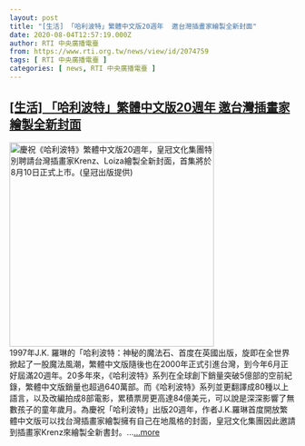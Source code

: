 ```yaml
---
layout: post
title: "[生活] 「哈利波特」繁體中文版20週年  邀台灣插畫家繪製全新封面"
date: 2020-08-04T12:57:19.000Z
author: RTI 中央廣播電臺
from: https://www.rti.org.tw/news/view/id/2074759
tags: [ RTI 中央廣播電臺 ]
categories: [ news, RTI 中央廣播電臺 ]
---
```

<!--1596545839000-->
[[生活] 「哈利波特」繁體中文版20週年  邀台灣插畫家繪製全新封面](https://www.rti.org.tw/news/view/id/2074759)
------

<div>
<img src="https://static.rti.org.tw/assets/thumbnails/2020/08/04/1b64a5bdc2c7392deffe38af76605954.jpg" width="360" alt="慶祝《哈利波特》繁體中文版20週年，皇冠文化集團特別聘請台灣插畫家Krenz、Loiza繪製全新封面，首集將於8月10日正式上市。(皇冠出版提供)" title="慶祝《哈利波特》繁體中文版20週年，皇冠文化集團特別聘請台灣插畫家Krenz、Loiza繪製全新封面，首集將於8月10日正式上市。(皇冠出版提供)"><br>1997年J.K. 羅琳的「哈利波特：神秘的魔法石、首度在英國出版，旋即在全世界掀起了一股魔法風潮，繁體中文版隨後也在2000年正式引進台灣，到今年6月正好屆滿20週年。20多年來，《哈利波特》系列在全球創下銷量突破5億部的空前紀錄，繁體中文版銷量也超過640萬部。而《哈利波特》系列並更翻譯成80種以上語言，以及改編拍成8部電影，累積票房更高達84億美元，可以說是深深影響了無數孩子的童年歲月。為慶祝「哈利波特」出版20週年，作者J.K.羅琳首度開放繁體中文版可以找台灣插畫家繪製擁有自己在地風格的封面，皇冠文化集團因此邀請到插畫家Krenz來繪製全新書封。...<a target="_blank" href="https://www.rti.org.tw/news/view/id/2074759">...more</a>
</div>
